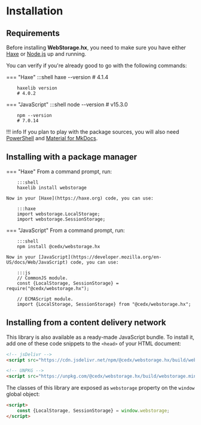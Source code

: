 # Installation

## Requirements
Before installing **WebStorage.hx**, you need to make sure you have either
[Haxe](https://haxe.org) or [Node.js](https://nodejs.org) up and running.

You can verify if you're already good to go with the following commands:

=== "Haxe"
		:::shell
		haxe --version
		# 4.1.4

		haxelib version
		# 4.0.2

=== "JavaScript"
		:::shell
		node --version
		# v15.3.0

		npm --version
		# 7.0.14

!!! info
	If you plan to play with the package sources, you will also need
	[PowerShell](https://docs.microsoft.com/en-us/powershell) and [Material for MkDocs](https://squidfunk.github.io/mkdocs-material).

## Installing with a package manager

=== "Haxe"
	From a command prompt, run:

		:::shell
		haxelib install webstorage

	Now in your [Haxe](https://haxe.org) code, you can use:

		:::haxe
		import webstorage.LocalStorage;
		import webstorage.SessionStorage;

=== "JavaScript"
	From a command prompt, run:

		:::shell
		npm install @cedx/webstorage.hx

	Now in your [JavaScript](https://developer.mozilla.org/en-US/docs/Web/JavaScript) code, you can use:

		:::js
		// CommonJS module.
		const {LocalStorage, SessionStorage} = require("@cedx/webstorage.hx");

		// ECMAScript module.
		import {LocalStorage, SessionStorage} from "@cedx/webstorage.hx";

## Installing from a content delivery network
This library is also available as a ready-made JavaScript bundle.
To install it, add one of these code snippets to the `<head>` of your HTML document:

``` html
<!-- jsDelivr -->
<script src="https://cdn.jsdelivr.net/npm/@cedx/webstorage.hx/build/webstorage.min.js"></script>

<!-- UNPKG -->
<script src="https://unpkg.com/@cedx/webstorage.hx/build/webstorage.min.js"></script>
```

The classes of this library are exposed as `webstorage` property on the `window` global object:

``` html
<script>
	const {LocalStorage, SessionStorage} = window.webstorage;
</script>
```
